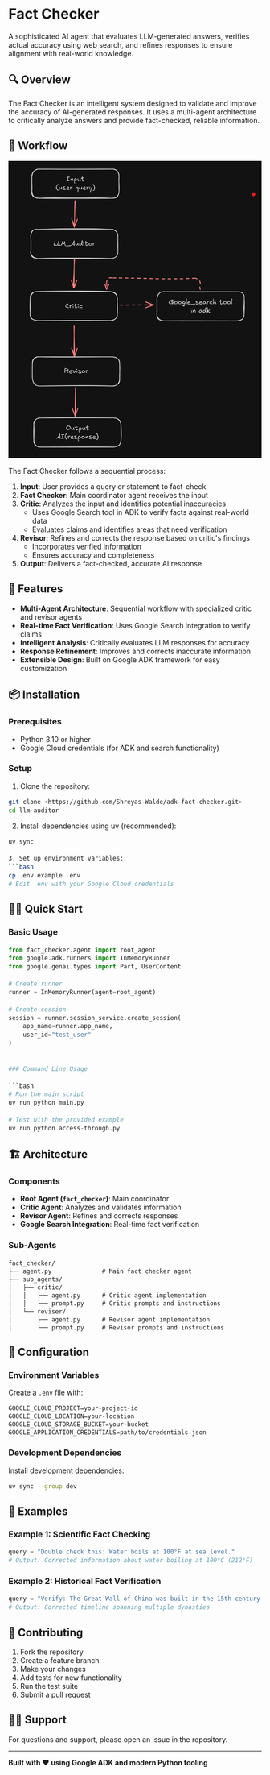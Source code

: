 # Fact Checker

A sophisticated AI agent that evaluates LLM-generated answers, verifies actual accuracy using web search, and refines responses to ensure alignment with real-world knowledge.

## 🔍 Overview

The Fact Checker is an intelligent system designed to validate and improve the accuracy of AI-generated responses. It uses a multi-agent architecture to critically analyze answers and provide fact-checked, reliable information.

## 🌊 Workflow

![Fact Checker Workflow](workflow.png)

The Fact Checker follows a sequential process:

1. **Input**: User provides a query or statement to fact-check
2. **Fact Checker**: Main coordinator agent receives the input
3. **Critic**: Analyzes the input and identifies potential inaccuracies
   - Uses Google Search tool in ADK to verify facts against real-world data
   - Evaluates claims and identifies areas that need verification
4. **Revisor**: Refines and corrects the response based on critic's findings
   - Incorporates verified information
   - Ensures accuracy and completeness
5. **Output**: Delivers a fact-checked, accurate AI response

## 🚀 Features

- **Multi-Agent Architecture**: Sequential workflow with specialized critic and revisor agents
- **Real-time Fact Verification**: Uses Google Search integration to verify claims
- **Intelligent Analysis**: Critically evaluates LLM responses for accuracy
- **Response Refinement**: Improves and corrects inaccurate information
- **Extensible Design**: Built on Google ADK framework for easy customization

## 📦 Installation

### Prerequisites

- Python 3.10 or higher
- Google Cloud credentials (for ADK and search functionality)

### Setup

1. Clone the repository:
```bash
git clone <https://github.com/Shreyas-Walde/adk-fact-checker.git>
cd llm-auditor
```

2. Install dependencies using uv (recommended):
```bash
uv sync

3. Set up environment variables:
```bash
cp .env.example .env
# Edit .env with your Google Cloud credentials
```

## 🏃‍♂️ Quick Start

### Basic Usage

```python
from fact_checker.agent import root_agent
from google.adk.runners import InMemoryRunner
from google.genai.types import Part, UserContent

# Create runner
runner = InMemoryRunner(agent=root_agent)

# Create session
session = runner.session_service.create_session(
    app_name=runner.app_name, 
    user_id="test_user"
)


### Command Line Usage

```bash
# Run the main script
uv run python main.py

# Test with the provided example
uv run python access-through.py
```

## 🏗️ Architecture

### Components

- **Root Agent (`fact_checker`)**: Main coordinator
- **Critic Agent**: Analyzes and validates information
- **Revisor Agent**: Refines and corrects responses
- **Google Search Integration**: Real-time fact verification

### Sub-Agents

```
fact_checker/
├── agent.py              # Main fact checker agent
├── sub_agents/
│   ├── critic/
│   │   ├── agent.py      # Critic agent implementation
│   │   └── prompt.py     # Critic prompts and instructions
│   └── reviser/
│       ├── agent.py      # Revisor agent implementation
│       └── prompt.py     # Revisor prompts and instructions
```

## 🔧 Configuration

### Environment Variables

Create a `.env` file with:

```env
GOOGLE_CLOUD_PROJECT=your-project-id
GOOGLE_CLOUD_LOCATION=your-location
GOOGLE_CLOUD_STORAGE_BUCKET=your-bucket
GOOGLE_APPLICATION_CREDENTIALS=path/to/credentials.json
```

### Development Dependencies

Install development dependencies:

```bash
uv sync --group dev
```

## 📝 Examples

### Example 1: Scientific Fact Checking

```python
query = "Double check this: Water boils at 100°F at sea level."
# Output: Corrected information about water boiling at 100°C (212°F)
```

### Example 2: Historical Fact Verification

```python
query = "Verify: The Great Wall of China was built in the 15th century."
# Output: Corrected timeline spanning multiple dynasties
```

## 🤝 Contributing

1. Fork the repository
2. Create a feature branch
3. Make your changes
4. Add tests for new functionality
5. Run the test suite
6. Submit a pull request


## 🙋‍♀️ Support

For questions and support, please open an issue in the repository.

---

**Built with ❤️ using Google ADK and modern Python tooling**